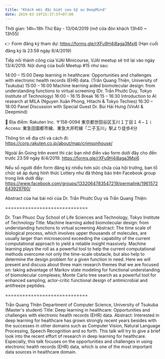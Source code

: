 ```yaml
---
title: "Khách mời đặc biệt cựu kỹ sư DeepMind"
date: 2019-03-19T15:37:57+07:00
---
```


Thời gian: 14h~18h Thứ Bảy - 13/04/2019 (mở cửa đón khách 13h40 ~ 13h55)

👉 Form đăng ký tham dự: https://forms.gle/rXFu9H4i8aga3Mxi6 (Hạn cuối đăng ký là 23:59 ngày 8/4/2019)

Tiếp nối thành công của VJAI Minicourse, VJAI meetup sẽ trở lại vào ngày 13/4/2019. Nội dung của buổi Meetup #15 như sau:

14:00 – 15:00 Deep learning in healthcare: Opportunities and challenges with electronic health records (EHR) data. (Trần Quang Thiện, University of Tsukuba) 
15:00 – 16:00 Machine learning aided biomolecular design: from understanding functions to virtual screening (Dr. Trần Phước Duy, Tokyo Institute of Technology) 
16:00 – 16:15 Break 
16:15 – 16:30 Introduction to AI research at MILA (Nguyen Xuân Phong, Hitachi & Tokyo Techies) 
16:30 – 18:00 Panel Discussion with Special Guest Dr. Bùi Hải Hưng (VinAI & Deepmind) 

🏢 Địa điểm: Rakuten Inc. 〒158-0094 東京都世田谷区玉川１丁目１４−１ ℹ️ Access: 東急田園都市線、東急大井町線「二子玉川」駅より徒歩4分

Thông tin về địa chỉ và cách đi: https://corp.rakuten.co.jp/about/map/crimsonhouse/

Ngoài ấn Going trên event thì các bạn nhớ điền vào form dưới đây cho đến trước 23:59 ngày 8/4/2019. https://forms.gle/rXFu9H4i8aga3Mxi6

Nếu số người điền form đăng ký nhiều hơn sức chứa của hội trường, ban tổ chức sẽ áp dụng hình thức Lottery như đã thông báo trên Facebook group trong link dưới đây: https://www.facebook.com/groups/1332064783547219/permalink/1961572643929760/

Abstract của hai bài nói của Dr. Trần Phước Duy và Trần Quang Thiện:

=============================

Dr. Tran Phuoc Duy 
School of Life Sciences and Technology, Tokyo Institute of Technology 
Title: Machine learning aided biomolecular design: from understanding functions to virtual screening 
Abstract: 
The time scale of biological process, which involves upper thousands of molecules, are usually larger than microsecond exceeding the capability of the current computational approach to yield a reliable insight massively. Machine learning plays the roll as a powerful tool to help the current computational methods overcome not only the time-scale obstacle, but also help to determine the design problem for a given function in need. Here we will present and discuss about three main research themes that we are focused on: taking advantage of Markov state modeling for functional understanding of biomolecular complexes; Monte Carlo tree search as a powerful tool for enhanced sampling; actor-critic functional design of antimicrobial and antifreeze peptides.

=============================

Trần Quang Thiện 
Department of Computer Science, University of Tsukuba (Master's student) 
Title: Deep learning in healthcare: Opportunities and challenges with electronic health records (EHR) data. 
Abstract: 
Interested in deep learning for healthcare has grown strongly recent years besides with the successes in other domains such as Computer Vision, Natural Language Processing, Speech Recognition and so forth. This talk will try to give a brief look into the recent effort of research in deep learning for healthcare. Especially, this talk focuses on the opportunities and challenges in using electronic health records (EHR) data, which is one of the most important data sources in healthcare domain.